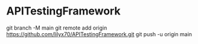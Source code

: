 # APITestingFramework


git branch -M main
git remote add origin https://github.com/lilyx70/APITestingFramework.git
git push -u origin main

